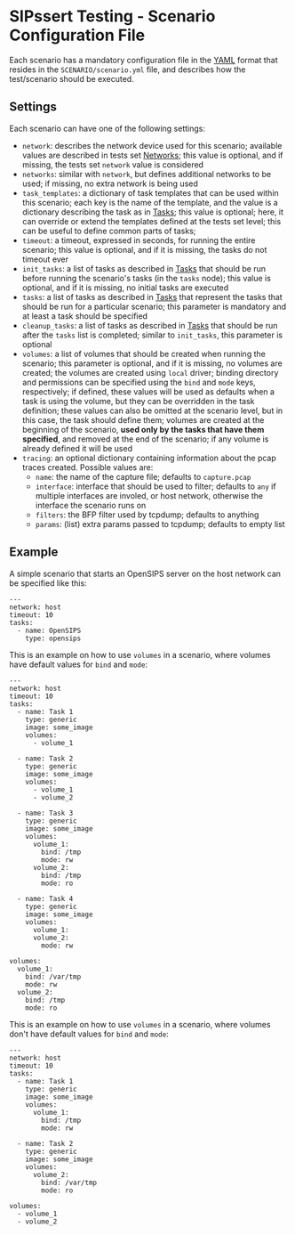 # SIPssert Testing - Scenario Configuration File

Each scenario has a mandatory configuration file in the
[YAML](https://yaml.org/) format that resides in the `SCENARIO/scenario.yml`
file, and describes how the test/scenario should be executed.

## Settings

Each scenario can have one of the following settings:

* `network`: describes the network device used for this scenario; available
values are described in tests set [Networks](tests-set.md#neworks); this value
is optional, and if missing, the tests set `network` value is considered
* `networks`: similar with `network`, but defines additional networks to be
used; if missing, no extra network is being used
* `task_templates`: a dictionary of task templates that can be used within this
scenario; each key is the name of the template, and the value is a dictionary
describing the task as in [Tasks](../tasks.md); this value is optional; here,
it can override or extend the templates defined at the tests set level; this can
be useful to define common parts of tasks;
* `timeout`: a timeout, expressed in seconds, for running the entire scenario;
this value is optional, and if it is missing, the tasks do not timeout ever
* `init_tasks`: a list of tasks as described in [Tasks](../tasks.md) that
should be run before running the scenario's tasks (in the `tasks` node); this
value is optional, and if it is missing, no initial tasks are executed
* `tasks`: a list of tasks as described in [Tasks](../tasks.md) that represent
the tasks that should be run for a particular scenario; this parameter is
mandatory and at least a task should be specified
* `cleanup_tasks`: a list of tasks as described in [Tasks](../tasks.md) that
should be run after the `tasks` list is completed; similar to `init_tasks`,
this parameter is optional
* `volumes`: a list of volumes that should be created when running the scenario;
this parameter is optional, and if it is missing, no volumes are created; the
volumes are created using `local` driver; binding directory and permissions can
be specified using the `bind` and `mode` keys, respectively; if defined, these
values will be used as defaults when a task is using the volume, but they can be
overridden in the task definition; these values can also be omitted at the
scenario level, but in this case, the task should define them; volumes are created
at the beginning of the scenario, **used only by the tasks that have them specified**,
and removed at the end of the scenario; if any volume is already defined it will
be used
* `tracing`: an optional dictionary containing information about the pcap
traces created. Possible values are:
  * `name`: the name of the capture file; defaults to `capture.pcap`
  * `interface`: interface that should be used to filter; defaults to `any` if
  multiple interfaces are involed, or host network, otherwise the interface
  the scenario runs on
  * `filters`: the BFP filter used by tcpdump; defaults to anything
  * `params`: (list) extra params passed to tcpdump; defaults to empty list


## Example

A simple scenario that starts an OpenSIPS server on the host network can be
specified like this:
```
---
network: host
timeout: 10
tasks:
  - name: OpenSIPS
    type: opensips
```

This is an example on how to use `volumes` in a scenario, where volumes have
default values for `bind` and `mode`:
```
---
network: host
timeout: 10
tasks:
  - name: Task 1
    type: generic
    image: some_image
    volumes:
      - volume_1

  - name: Task 2
    type: generic
    image: some_image
    volumes:
      - volume_1
      - volume_2

  - name: Task 3
    type: generic
    image: some_image
    volumes:
      volume_1:
        bind: /tmp
        mode: rw
      volume_2:
        bind: /tmp
        mode: ro

  - name: Task 4
    type: generic
    image: some_image
    volumes:
      volume_1:
      volume_2:
        mode: rw

volumes:
  volume_1:
    bind: /var/tmp
    mode: rw
  volume_2:
    bind: /tmp
    mode: ro
```

This is an example on how to use `volumes` in a scenario, where volumes don't
have default values for `bind` and `mode`:
```
---
network: host
timeout: 10
tasks:
  - name: Task 1
    type: generic
    image: some_image
    volumes:
      volume_1:
        bind: /tmp
        mode: rw

  - name: Task 2
    type: generic
    image: some_image
    volumes:
      volume_2:
        bind: /var/tmp
        mode: ro

volumes:
  - volume_1
  - volume_2
```
